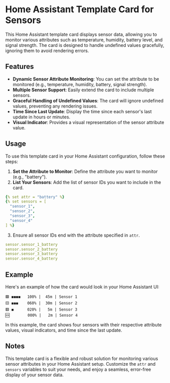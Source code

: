 # Home Assistant Template Card for Sensors

This Home Assistant template card displays sensor data, allowing you to monitor various attributes such as temperature, humidity, battery level, and signal strength. The card is designed to handle undefined values gracefully, ignoring them to avoid rendering errors.

## Features

- **Dynamic Sensor Attribute Monitoring**: You can set the attribute to be monitored (e.g., temperature, humidity, battery, signal strength).
- **Multiple Sensor Support**: Easily extend the card to include multiple sensors.
- **Graceful Handling of Undefined Values**: The card will ignore undefined values, preventing any rendering issues.
- **Time Since Last Update**: Display the time since each sensor's last update in hours or minutes.
- **Visual Indicator**: Provides a visual representation of the sensor attribute value.

## Usage

To use this template card in your Home Assistant configuration, follow these steps:

1. **Set the Attribute to Monitor**: Define the attribute you want to monitor (e.g., "battery"). 
2. **List Your Sensors**: Add the list of sensor IDs you want to include in the card.

```yaml
{% set attr = "battery" %}
{% set sensors = [
  "sensor_1",
  "sensor_2",
  "sensor_3",
  "sensor_4"
] %}
```

3. Ensure all sensor IDs end with the attribute specified in `attr`.

```yaml
sensor.sensor_1_battery
sensor.sensor_2_battery
sensor.sensor_3_battery
sensor.sensor_4_battery
```

## Example

Here's an example of how the card would look in your Home Assistant UI:

```
🟩 ◼︎◼︎◼︎◼︎   100% |  45m | Sensor 1
🟨 ◼︎◼︎◼︎    060% |  30m | Sensor 2
🟥 ◼︎      020% |   5m | Sensor 3
🆘        000% |   2m | Sensor 4
```

In this example, the card shows four sensors with their respective attribute values, visual indicators, and time since the last update.

## Notes


This template card is a flexible and robust solution for monitoring various sensor attributes in your Home Assistant setup. Customize the `attr` and `sensors` variables to suit your needs, and enjoy a seamless, error-free display of your sensor data.